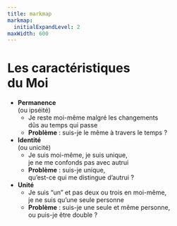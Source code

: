 ```yaml
---
title: markmap
markmap:
  initialExpandLevel: 2
maxWidth: 600
---
```

# **Les caractéristiques <br> du Moi**
- **Permanence** <br> (ou ipséité) <!--fold-->
  - Je reste moi-même malgré les changements <br> dûs au temps qui passe
  - **Problème** : suis-je le même à travers le temps ?
- **Identité** <br> (ou unicité)<!--fold-->
  - Je suis moi-même, je suis unique, <br> je ne me confonds pas avec autrui
  - **Problème** : suis-je unique, <br> qu’est-ce qui me distingue d’autrui ?
- **Unité** <!--fold-->
  - Je suis “un” et pas deux ou trois en moi-même, <br> je ne suis qu’une seule personne
  - **Problème** : suis-je une seule et même personne, <br>  ou puis-je être double ?